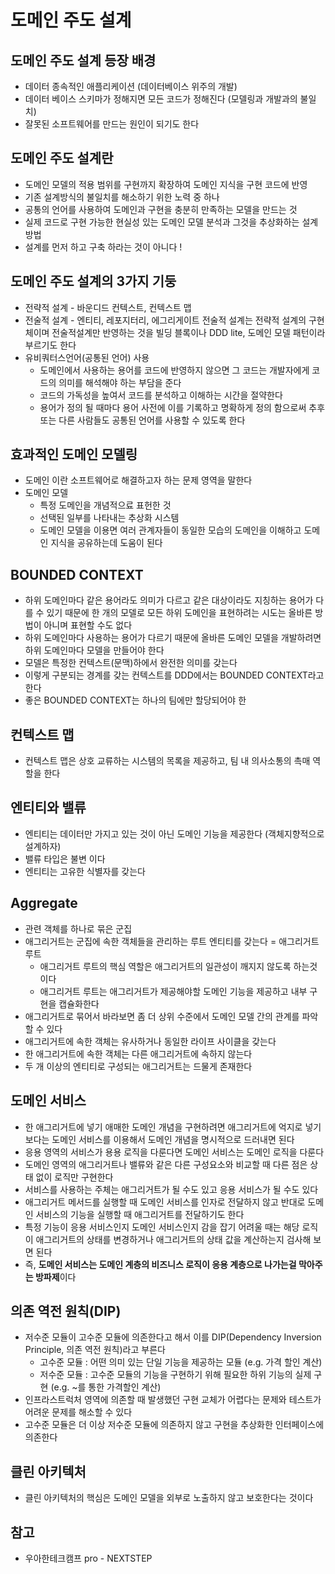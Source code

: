 # 도메인 주도 설계

## 도메인 주도 설계 등장 배경

- 데이터 종속적인 애플리케이션 (데이터베이스 위주의 개발)
- 데이터 베이스 스키마가 정해지면 모든 코드가 정해진다 (모델링과 개발과의 불일치)
- 잘못된 소프트웨어를 만드는 원인이 되기도 한다

## 도메인 주도 설계란

- 도메인 모델의 적용 범위를 구현까지 확장하여 도메인 지식을 구현 코드에 반영
- 기존 설계방식의 불일치를 해소하기 위한 노력 중 하나
- 공통의 언어를 사용하여 도메인과 구현을 충분히 만족하는 모델을 만드는 것
- 실제 코드로 구현 가능한 현실성 있는 도메인 모델 분석과 그것을 추상화하는 설계 방법
- 설계를 먼저 하고 구축 하라는 것이 아니다 !

## 도메인 주도 설계의 3가지 기둥

- 전략적 설계  - 바운디드 컨텍스트, 컨텍스트 맵
- 전술적 설계 - 엔티티, 레포지터리, 에그리게이트
전술적 설계는 전략적 설계의 구현체이며 전술적설계만 반영하는 것을 빌딩 블록이나 DDD lite, 도메인 모델 패턴이라 부르기도 한다
- 유비쿼터스언어(공통된 언어) 사용
    - 도메인에서 사용하는 용어를 코드에 반영하지 않으면 그 코드는 개발자에게 코드의 의미를 해석해야 하는 부담을 준다
    - 코드의 가독성을 높여서 코드를 분석하고 이해하는 시간을 절약한다
    - 용어가 정의 될 때마다 용어 사전에 이를 기록하고 명확하게 정의 함으로써 추후 또는 다른 사람들도 공통된 언어를 사용할 수 있도록 한다

## 효과적인 도메인 모델링

- 도메인 이란 소프트웨어로 해결하고자 하는 문제 영역을 말한다
- 도메인 모델
    - 특정 도메인을 개념적으료 표헌한 것
    - 선택된 일부를 나타내는 추상화 시스템
    - 도메인 모델을 이용면 여러 관계자들이 동일한 모습의 도메인을 이해하고 도메인 지식을 공유하는데 도움이 된다

## BOUNDED CONTEXT

- 하위 도메인마다 같은 용어라도 의미가 다르고 같은 대상이라도 지칭하는 용어가 다를 수 있기 때문에 한 개의 모델로 모든 하위 도메인을 표현하려는 시도는 올바른 방법이 아니며 표현할 수도 없다
- 하위 도메인마다 사용하는 용어가 다르기 때문에 올바른 도메인 모델을 개발하려면 하위 도메인마다 모델을 만들어야 한다
- 모델은 특정한 컨텍스트(문맥)하에서 완전한 의미를 갖는다
- 이렇게 구분되는 경계를 갖는 컨텍스트를 DDD에서는 BOUNDED CONTEXT라고 한다
- 좋은 BOUNDED CONTEXT는 하나의 팀에만 할당되어야 한

## 컨텍스트 맵

- 컨텍스트 맵은 상호 교류하는 시스템의 목록을 제공하고, 팀 내 의사소통의 촉매 역할을 한다

## 엔티티와 밸류

- 엔티티는 데이터만 가지고 있는 것이 아닌 도메인 기능을 제공한다 (객체지향적으로 설계하자)
- 밸류 타입은 불변 이다
- 엔티티는 고유한 식별자를 갖는다

## Aggregate

- 관련 객체를 하나로 묶은 군집
- 애그리거트는 군집에 속한 객체들을 관리하는 루트 엔티티를 갖는다 = 애그리거트 루트
    - 애그리거트 루트의 핵심 역할은 애그리거트의 일관성이 깨지지 않도록 하는것이다
    - 애그리거트 루트는 애그리거트가 제공해야할 도메인 기능을 제공하고 내부 구현을 캡슐화한다
- 애그리거트로 묶어서 바라보면 좀 더 상위 수준에서 도메인 모델 간의 관계를 파악할 수 있다
- 애그리거트에 속한 객체는 유사하거나 동일한 라이프 사이클을 갖는다
- 한 애그리거트에 속한 객체는 다른 애그리거트에 속하지 않는다
- 두 개 이상의 엔티티로 구성되는 애그리거트는 드물게 존재한다

## 도메인 서비스

- 한 애그리거트에 넣기 애매한 도메인 개념을 구현하려면 애그리거트에 억지로 넣기보다는 도메인 서비스를 이용해서 도메인 개념을 명시적으로 드러내면 된다
- 응용 영역의 서비스가 용용 로직을 다룬다면 도메인 서비스는 도메인 로직을 다룬다
- 도메인 영역의 애그리거트나 밸류와 같은 다른 구성요소와 비교할 때 다른 점은 상태 없이 로직만 구현한다
- 서비스를 사용하는 주체는 애그리거트가 될 수도 있고 응용 서비스가 될 수도 있다
- 애그리거트 메서드를 실행할 때 도메인 서비스를 인자로 전달하지 않고 반대로 도메인 서비스의 기능을 실행할 때 애그리거트를 전달하기도 한다
- 특정 기능이 응용 서비스인지 도메인 서비스인지 감을 잡기 어려울 때는 해당 로직이 애그리거트의 상태를 변경하거나 애그리거트의 상태 값을 계산하는지 검사해 보면 된다
- 즉, **도메인 서비스는 도메인 계층의 비즈니스 로직이 응용 계층으로 나가는걸 막아주는 방파제**이다

## 의존 역전 원칙(DIP)

- 저수준 모듈이 고수준 모듈에 의존한다고 해서 이를 DIP(Dependency Inversion Principle, 의존 역전 원칙)라고 부른다
    - 고수준 모듈 : 어떤 의미 있는 단일 기능을 제공하는 모듈 (e.g. 가격 할인 계산)
    - 저수준 모듈 : 고수준 모듈의 기능을 구현하기 위해 필요한 하위 기능의 실제 구현
    (e.g. ~를 통한 가격할인 계산)
- 인프라스트럭처 영역에 의존할 때 발생했던 구현 교체가 어렵다는 문제와 테스트가 어려운 문제를 해소할 수 있다
- 고수준 모듈은 더 이상 저수준 모듈에 의존하지 않고 구현을 추상화한 인터페이스에 의존한다

## 클린 아키텍처

- 클린 아키텍처의 핵심은 도메인 모델을 외부로 노출하지 않고 보호한다는 것이다

## 참고

- 우아한테크캠프 pro - NEXTSTEP
